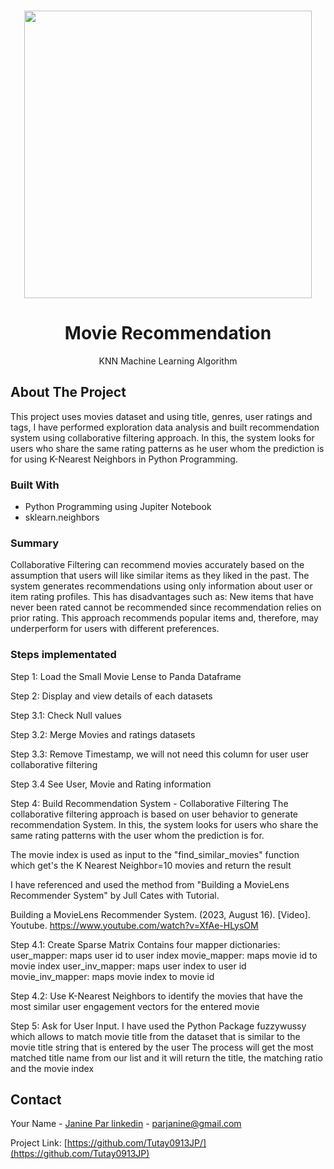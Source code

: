 <!-- PROJECT LOGO -->
<br />
<div align="center">
<p align="center">
  <img width="460" height="auto" src="https://github.com/Tutay0913JP/portfolio/blob/master/images/movie.png">
</p>


  <h1 align="center">Movie Recommendation</h1>
  <p align="center">
     KNN Machine Learning Algorithm
  </p>
</div>

<!-- ABOUT THE PROJECT -->
## About The Project

This project uses movies dataset and using title, genres, user ratings and tags, I have performed exploration data analysis and built recommendation system using collaborative filtering approach. In this, the system looks for users who share the same rating patterns as he user whom the prediction is for using K-Nearest Neighbors in Python Programming.

### Built With
* Python Programming using Jupiter Notebook
* sklearn.neighbors

### Summary
Collaborative Filtering can recommend movies accurately based on the assumption that users will like similar items as they liked in the past. The system generates recommendations using only information about user or item rating profiles. This has disadvantages such as:
New items that have never been rated cannot be recommended since recommendation relies on prior rating.
This approach recommends popular items and, therefore, may underperform for users with different preferences.

### Steps implementated
Step 1: Load the Small Movie Lense to Panda Dataframe

Step 2: Display and view details of each datasets

Step 3.1: Check Null values

Step 3.2: Merge Movies and ratings datasets

Step 3.3: Remove Timestamp, we will not need this column for user user collaborative filtering

Step 3.4 See User, Movie and Rating information

Step 4: Build Recommendation System - Collaborative Filtering
The collaborative filtering approach is based on user behavior to generate recommendation System. In this, the system looks for users who share the same rating patterns with the user whom the prediction is for.

The movie index is used as input to the "find_similar_movies" function which get's the K Nearest Neighbor=10 movies and return the result

I have referenced and used the method from "Building a MovieLens Recommender System" by Jull Cates with Tutorial.

Building a MovieLens Recommender System. (2023, August 16). [Video]. Youtube. https://www.youtube.com/watch?v=XfAe-HLysOM


Step 4.1: Create Sparse Matrix
Contains four mapper dictionaries:
user_mapper: maps user id to user index
movie_mapper: maps movie id to movie index
user_inv_mapper: maps user index to user id
movie_inv_mapper: maps movie index to movie id

Step 4.2: Use K-Nearest Neighbors to identify the movies that have the most similar user engagement vectors for the entered movie

Step 5: Ask for User Input. I have used the Python Package fuzzywussy which allows to match movie title from the dataset that is similar to the movie title string that is entered by the user
The process will get the most matched title name from our list and it will return the title, the matching ratio and the movie index



<!-- CONTACT -->
## Contact

Your Name - [Janine Par linkedin](https://www.linkedin.com/in/janine-par-a0753a2b8) - parjanine@gmail.com

Project Link: [https://github.com/Tutay0913JP/](https://github.com/Tutay0913JP)

